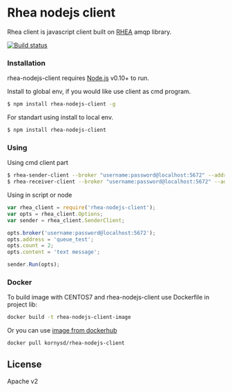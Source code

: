 # Rhea nodejs client
Rhea client is javascript client built on [RHEA](https://www.npmjs.com/package/rhea) amqp library.

[![Build status](https://ci.appveyor.com/api/projects/status/08ivt2jny85oon8o?svg=true)](https://ci.appveyor.com/project/dkornel/rhea-nodejs-client)

### Installation

rhea-nodejs-client requires [Node.js](https://nodejs.org/) v0.10+ to run.

Install to global env, if you would like use client as cmd program.

```sh
$ npm install rhea-nodejs-client -g
```

For standart using install to local env.

```sh
$ npm install rhea-nodejs-client
```

### Using

Using cmd client part

```sh
$ rhea-sender-client --broker "username:password@localhost:5672" --address "queue_test" --count 2 --msg-content "text message" --log-msgs dict
$ rhea-receiver-client --broker "username:password@localhost:5672" --address "queue_test" --count 2 --log-msgs dict
```

Using in script or node

```js
var rhea_client = require('rhea-nodejs-client');
var opts = rhea_client.Options;
var sender = rhea_client.SenderClient;

opts.broker('username:password@localhost:5672');
opts.address = 'queue_test';
opts.count = 2;
opts.content = 'text message';

sender.Run(opts);
```

### Docker
To build image with CENTOS7 and rhea-nodejs-client use Dockerfile in project lib:
```sh
docker build -t rhea-nodejs-client-image
```

Or you can use [image from dockerhub](https://hub.docker.com/r/kornysd/rhea-nodejs-client/)
```sh
docker pull kornysd/rhea-nodejs-client
```



License
----

Apache v2
